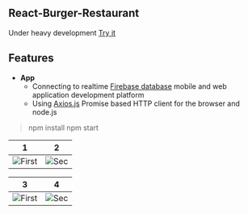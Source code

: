 ## React-Burger-Restaurant
Under heavy development [Try it](https://goxr3plus.github.io/React-Burger-Restaurant/)

## Features
- **App**
  - Connecting to realtime [Firebase database](https://react-my-burger-c7029.firebaseio.com/) mobile and web application development platform 
  - Using [Axios.js](https://github.com/axios/axios) Promise based HTTP client for the browser and node.js

>npm install
>npm start

| 1 | 2
|:-:|:-:|
| ![First](https://user-images.githubusercontent.com/20374208/52959414-cd13ff80-339e-11e9-86fd-efe02b438709.png) | ![Sec](https://user-images.githubusercontent.com/20374208/52959415-cdac9600-339e-11e9-990e-b85cd3bf10d7.png) |

| 3 | 4
|:-:|:-:|
| ![First](https://user-images.githubusercontent.com/20374208/52959417-cdac9600-339e-11e9-8b4e-e6c6277e4745.gif) | ![Sec](https://user-images.githubusercontent.com/20374208/53018739-d31be600-345b-11e9-8eb0-baee862db877.gif) |

